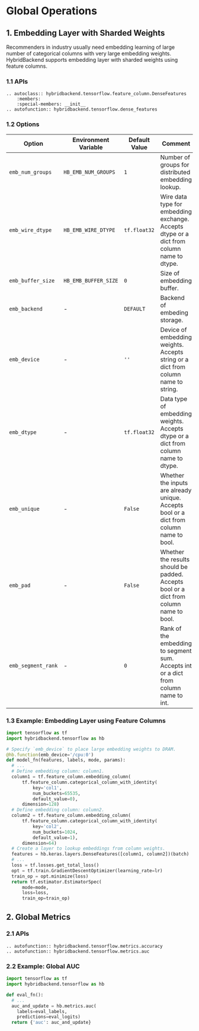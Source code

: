 # Global Operations

## 1. Embedding Layer with Sharded Weights

Recommenders in industry usually need embedding learning of large number of
categorical columns with very large embedding weights. HybridBackend supports
embedding layer with sharded weights using feature columns.

### 1.1 APIs

```{eval-rst}
.. autoclass:: hybridbackend.tensorflow.feature_column.DenseFeatures
    :members:
    :special-members: __init__
.. autofunction:: hybridbackend.tensorflow.dense_features
```

### 1.2 Options

Option | Environment Variable | Default Value | Comment
------ | -------------------- | ------------- | --------
`emb_num_groups` | `HB_EMB_NUM_GROUPS` | `1` | Number of groups for distributed embedding lookup.
`emb_wire_dtype` | `HB_EMB_WIRE_DTYPE` | `tf.float32` | Wire data type for embedding exchange. Accepts dtype or a dict from column name to dtype.
`emb_buffer_size` | `HB_EMB_BUFFER_SIZE` | `0` | Size of embedding buffer.
`emb_backend` | - | `DEFAULT` | Backend of embeding storage.
`emb_device` | - | `''` | Device of embedding weights. Accepts string or a dict from column name to string.
`emb_dtype` | - | `tf.float32` | Data type of embedding weights. Accepts dtype or a dict from column name to dtype.
`emb_unique` | - | `False` | Whether the inputs are already unique. Accepts bool or a dict from column name to bool.
`emb_pad` | - | `False` | Whether the results should be padded. Accepts bool or a dict from column name to bool.
`emb_segment_rank` | - | `0` | Rank of the embedding to segment sum. Accepts int or a dict from column name to int.

### 1.3 Example: Embedding Layer using Feature Columns

```python
import tensorflow as tf
import hybridbackend.tensorflow as hb

# Specify `emb_device` to place large embedding weights to DRAM.
@hb.function(emb_device='/cpu:0')
def model_fn(features, labels, mode, params):
  # ...
  # Define embedding column: column1.
  column1 = tf.feature_column.embedding_column(
      tf.feature_column.categorical_column_with_identity(
          key='col1',
          num_buckets=65535,
          default_value=0),
      dimension=128)
  # Define embedding column: column2.
  column2 = tf.feature_column.embedding_column(
      tf.feature_column.categorical_column_with_identity(
          key='col2',
          num_buckets=1024,
          default_value=1),
      dimension=64)
  # Create a layer to lookup embeddings from column weights.
  features = hb.keras.layers.DenseFeatures([column1, column2])(batch)
  # ...
  loss = tf.losses.get_total_loss()
  opt = tf.train.GradientDescentOptimizer(learning_rate=lr)
  train_op = opt.minimize(loss)
  return tf.estimator.EstimatorSpec(
      mode=mode,
      loss=loss,
      train_op=train_op)
```

## 2. Global Metrics

### 2.1 APIs

```{eval-rst}
.. autofunction:: hybridbackend.tensorflow.metrics.accuracy
.. autofunction:: hybridbackend.tensorflow.metrics.auc
```

### 2.2 Example: Global AUC

```python
import tensorflow as tf
import hybridbackend.tensorflow as hb

def eval_fn():
  # ...
  auc_and_update = hb.metrics.auc(
    labels=eval_labels,
    predictions=eval_logits)
  return {'auc': auc_and_update}
```

